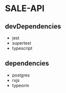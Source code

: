 # SALE-API

## devDependencies

- jest
- supertest
- typescript

## dependencies

- postgres
- rxjs
- typeorm

